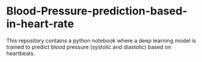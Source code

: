 # Blood-Pressure-prediction-based-in-heart-rate
This repository contains a python notebook where a deep learning model is trained to predict blood pressure (systolic and diastolic) based on heartbeats.
